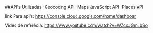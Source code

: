 ##API's Utilizadas
-Geocoding API
-Maps JavaScript API
-Places API

link Para api's: https://console.cloud.google.com/home/dashboar

Video de referêcia: https://www.youtube.com/watch?v=WZcxJGmLbSo